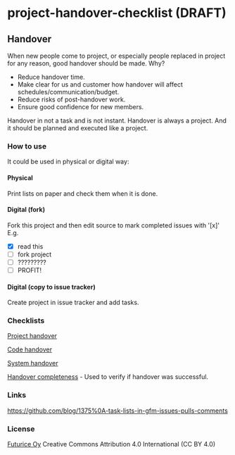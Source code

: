 # project-handover-checklist (DRAFT)

## Handover

When new people come to project, or especially people replaced in project for any reason, good handover should be made.
Why?
* Reduce handover time.
* Make clear for us and customer how handover will affect schedules/communication/budget.
* Reduce risks of post-handover work.
* Ensure good confidence for new members.


Handover in not a task and is not instant. Handover is always a project. And it should be planned and executed like a project.

### How to use

It could be used in physical or digital way:

#### Physical

Print lists on paper and check them when it is done.

#### Digital (fork)

Fork this project and then edit source to mark completed issues with '[x]'
E.g.
- [x] read this
- [ ] fork project
- [ ] ?????????
- [ ] PROFIT!

#### Digital (copy to issue tracker)

Create project in issue tracker and add tasks.

### Checklists

[Project handover](cl-project.md)

[Code handover](cl-project.md)

[System handover](cl-system.md)

[Handover completeness](cl-completeness.md) - Used to verify if handover was successful.


### Links

https://github.com/blog/1375%0A-task-lists-in-gfm-issues-pulls-comments

### License

[Futurice Oy](http://www.futurice.com)
Creative Commons Attribution 4.0 International (CC BY 4.0)
